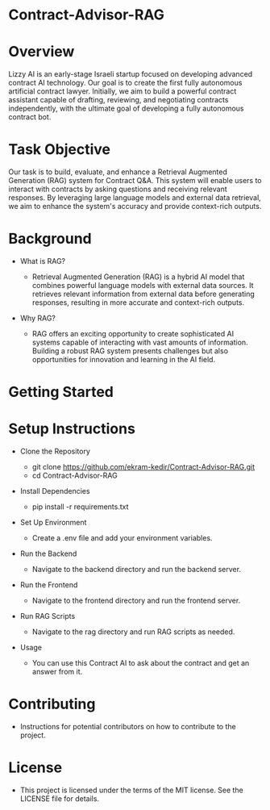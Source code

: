 # Contract-Advisor-RAG
# Overview

Lizzy AI is an early-stage Israeli startup focused on developing advanced contract AI technology. Our goal is to create the first fully autonomous artificial contract lawyer. Initially, we aim to build a powerful contract assistant capable of drafting, reviewing, and negotiating contracts independently, with the ultimate goal of developing a fully autonomous contract bot.

# Task Objective
Our task is to build, evaluate, and enhance a Retrieval Augmented Generation (RAG) system for Contract Q&A. This system will enable users to interact with contracts by asking questions and receiving relevant responses. By leveraging large language models and external data retrieval, we aim to enhance the system's accuracy and provide context-rich outputs.

# Background

- What is RAG?
  - Retrieval Augmented Generation (RAG) is a hybrid AI model that combines powerful language models with external data sources. It retrieves relevant information 
  from external data before generating responses, resulting in more accurate and context-rich outputs.

- Why RAG?
  - RAG offers an exciting opportunity to create sophisticated AI systems capable of interacting with vast amounts of information. Building a robust RAG system 
  presents challenges but also opportunities for innovation and learning in the AI field.

# Getting Started

# Setup Instructions

- Clone the Repository

  - git clone <https://github.com/ekram-kedir/Contract-Advisor-RAG.git>
  - cd Contract-Advisor-RAG

- Install Dependencies

  - pip install -r requirements.txt

- Set Up Environment

  - Create a .env file and add your environment variables.

- Run the Backend

  - Navigate to the backend directory and run the backend server.

- Run the Frontend

  - Navigate to the frontend directory and run the frontend server.

- Run RAG Scripts

  - Navigate to the rag directory and run RAG scripts as needed.

- Usage

  - You can use this Contract AI to ask about the contract and get an answer from it.

# Contributing

- Instructions for potential contributors on how to contribute to the project.

# License

- This project is licensed under the terms of the MIT license. See the LICENSE file for details.
